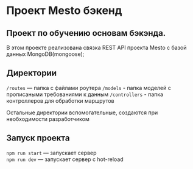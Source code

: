 # Проект Mesto бэкенд

## Проект по обучению основам бэкэнда.

В этом проекте реализована связка REST API проекта Mesto с базой данных MongoDB(mongoose);

## Директории

`/routes` — папка с файлами роутера
`/models` - папка моделей с прописаными требованиями к данным
`/controllers` - папка контроллеров для обработки маршрутов 
  
Остальные директории вспомогательные, создаются при необходимости разработчиком

## Запуск проекта

`npm run start` — запускает сервер   
`npm run dev` — запускает сервер с hot-reload
